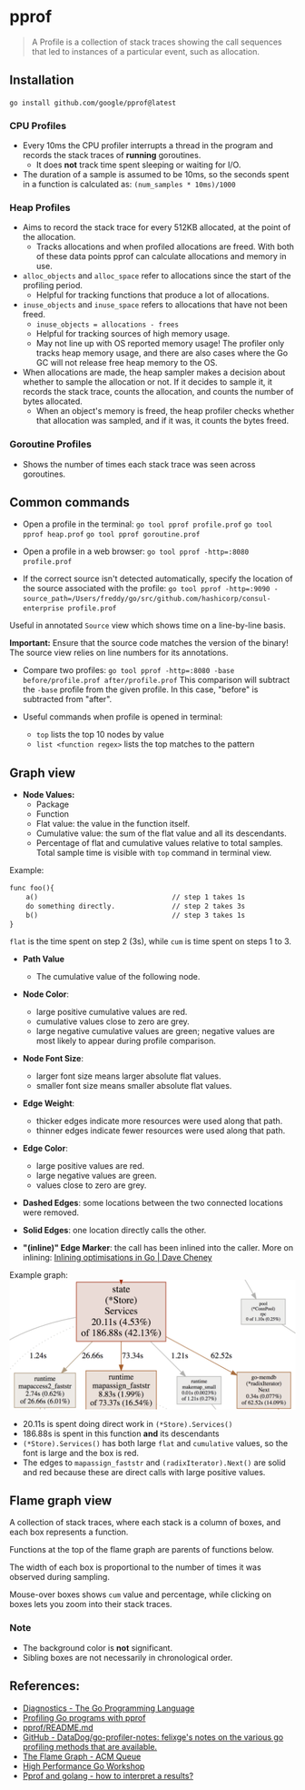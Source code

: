 # pprof

> A Profile is a collection of stack traces showing the call sequences that led to instances of a particular event, such as allocation.

## Installation
`go install github.com/google/pprof@latest`

### CPU Profiles
* Every 10ms the CPU profiler interrupts a thread in the program and records the stack traces of **running** goroutines. 
	* It does **not** track time spent sleeping or waiting for I/O.
* The duration of a sample is assumed to be 10ms, so the seconds spent in a function is calculated as: `(num_samples * 10ms)/1000`

### Heap Profiles
*  Aims to record the stack trace for every 512KB allocated, at the point of the allocation.
	* Tracks allocations and when profiled allocations are freed. With both of these data points pprof can calculate allocations and memory in use.
* `alloc_objects` and `alloc_space` refer to allocations since the start of the profiling period.
	* Helpful for tracking functions that produce a lot of allocations.
* `inuse_objects` and `inuse_space` refers to allocations that have not been freed.
	* `inuse_objects = allocations - frees`
	* Helpful for tracking sources of high memory usage.
	* May not line up with OS reported memory usage! The profiler only tracks heap memory usage, and there are also cases where the Go GC will not release free heap memory to the OS. 
* When allocations are made, the heap sampler makes a decision about whether to sample the allocation or not. If it decides to sample it, it records the stack trace, counts the allocation, and counts the number of bytes allocated.
	* When an object's memory is freed, the heap profiler checks whether that allocation was sampled, and if it was, it counts the bytes freed. 

### Goroutine Profiles
* Shows the number of times each stack trace was seen across goroutines.

## Common commands
* Open a profile in the terminal:
`go tool pprof profile.prof`
`go tool pprof heap.prof`
`go tool pprof goroutine.prof`

* Open a profile in a web browser:
`go tool pprof -http=:8080 profile.prof`

* If the correct source isn't detected automatically, specify the location of the source associated with the profile:
`go tool pprof -http=:9090 -source_path=/Users/freddy/go/src/github.com/hashicorp/consul-enterprise profile.prof`

Useful in annotated `Source` view which shows time on a line-by-line basis.

**Important:** Ensure that the source code matches the version of the binary! The source view relies on line numbers for its annotations.

* Compare two profiles:
`go tool pprof -http=:8080 -base before/profile.prof after/profile.prof`
This comparison will subtract the `-base` profile from the given profile. In this case, "before" is subtracted from "after". 

* Useful commands when profile is opened in terminal:
	* `top` lists the top 10 nodes by value
	* `list <function regex>` lists the top matches to the pattern

## Graph view
* **Node Values:**
	* Package
	* Function
	* Flat value: the value in the function itself.
	* Cumulative value: the sum of the flat value and all its descendants.
	* Percentage of flat and cumulative values relative to total samples. Total sample time is visible with `top` command in terminal view.

Example:
```
func foo(){
    a()                                 // step 1 takes 1s
    do something directly.              // step 2 takes 3s
    b()                                 // step 3 takes 1s
}
```

`flat` is the time spent on step 2 (3s),  while `cum` is time spent on steps 1 to 3. 

* **Path Value**
	* The cumulative value of the following node.

* **Node Color**:
  * large positive cumulative values are red.
  * cumulative values close to zero are grey.
  * large negative cumulative values are green; negative values are most likely to appear during profile comparison.

* **Node Font Size**:
  * larger font size means larger absolute flat values.
  * smaller font size means smaller absolute flat values. 

* **Edge Weight**:
  * thicker edges indicate more resources were used along that path.
  * thinner edges indicate fewer resources were used along that path.

* **Edge Color**:
  * large positive values are red.
  * large negative values are green.
  * values close to zero are grey.

* **Dashed Edges**: some locations between the two connected locations were removed.  

* **Solid Edges**: one location directly calls the other.

* **"(inline)" Edge Marker**: the call has been inlined into the caller. More on inlining: [Inlining optimisations in Go | Dave Cheney](https://dave.cheney.net/2020/04/25/inlining-optimisations-in-go)

Example graph:
![Nodes](./pprof_cpu_nodes.png)

* 20.11s is spent doing direct work in `(*Store).Services()`
* 186.88s is spent in this function **and** its descendants
* `(*Store).Services()` has both large `flat` and `cumulative` values, so the font is large and the box is red.
* The edges to `mapassign_faststr` and `(radixIterator).Next()` are solid and red because these are direct calls with large positive values. 


## Flame graph view
A collection of stack traces, where each stack is a column of boxes, and each box represents a function.

Functions at the top of the flame graph are parents of functions below.

The width of each box is proportional to the number of times it was observed during sampling. 

Mouse-over boxes shows `cum` value and percentage, while clicking on boxes lets you zoom into their stack traces.

### Note
* The background color is **not** significant.
* Sibling boxes are not necessarily in chronological order.


## References:
* [Diagnostics - The Go Programming Language](https://go.dev/doc/diagnostics)
* [Profiling Go programs with pprof](https://jvns.ca/blog/2017/09/24/profiling-go-with-pprof/)
* [pprof/README.md](https://github.com/google/pprof/blob/master/doc/README.md)	
* [GitHub - DataDog/go-profiler-notes: felixge's notes on the various go profiling methods that are available.](https://github.com/DataDog/go-profiler-notes)
* [The Flame Graph - ACM Queue](https://queue.acm.org/detail.cfm?id=2927301)
* [High Performance Go Workshop](https://dave.cheney.net/high-performance-go-workshop/dotgo-paris.html#pprof)
* [Pprof and golang - how to interpret a results?](https://stackoverflow.com/a/56882137)